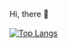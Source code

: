 Hi, there 👋<br><br>
[![Top Langs](https://github-readme-stats.vercel.app/api/top-langs/?username=KostaDokosic&theme=dark&show_icons=true&count_private=true&layout=compact&langs_count=6)](https://github.com/anuraghazra/github-readme-stats)

